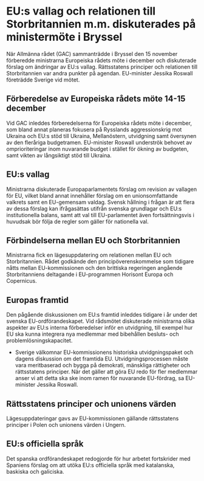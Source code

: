 # EU:s vallag och relationen till Storbritannien m.m. diskuterades på ministermöte i Bryssel

När Allmänna rådet (GAC) sammanträdde i Bryssel den 15 november förberedde ministrarna Europeiska rådets möte i december och diskuterade förslag om ändringar av EU:s vallag. Rättsstatens principer och relationen till Storbritannien var andra punkter på agendan. EU-minister Jessika Roswall företrädde Sverige vid mötet.

## Förberedelse av Europeiska rådets möte 14-15 december

Vid GAC inleddes förberedelserna för Europeiska rådets möte i december, som bland annat planeras fokusera på Rysslands aggressionskrig mot Ukraina och EU:s stöd till Ukraina, Mellanöstern, utvidgning samt översynen av den fleråriga budgetramen. EU-minister Roswall underströk behovet av omprioriteringar inom nuvarande budget i stället för ökning av budgeten, samt vikten av långsiktigt stöd till Ukraina.

## EU:s vallag

Ministrarna diskuterade Europaparlamentets förslag om revision av vallagen för EU, vilket bland annat innehåller förslag om en unionsomfattande valkrets samt en EU-gemensam valdag. Svensk hållning i frågan är att flera av dessa förslag kan ifrågasättas utifrån svenska grundlagar och EU:s institutionella balans, samt att val till EU-parlamentet även fortsättningsvis i huvudsak bör följa de regler som gäller för nationella val.

## Förbindelserna mellan EU och Storbritannien

Ministrarna fick en lägesuppdatering om relationen mellan EU och Storbritannien. Rådet godkände den principöverenskommelse som tidigare nåtts mellan EU-kommissionen och den brittiska regeringen angående Storbritanniens deltagande i EU-programmen Horisont Europa och Copernicus.

## Europas framtid

Den pågående diskussionen om EU:s framtid inleddes tidigare i år under det svenska EU-ordförandeskapet. Vid rådsmötet diskuterade ministrarna olika aspekter av EU:s interna förberedelser inför en utvidgning, till exempel hur EU ska kunna integrera nya medlemmar med bibehållen besluts- och problemlösningskapacitet.

- Sverige välkomnar EU-kommissionens historiska utvidgningspaket och dagens diskussion om det framtida EU. Utvidgningsprocessen måste vara meritbaserad och bygga på demokrati, mänskliga rättigheter och rättsstatens principer. När det gäller att göra EU redo för fler medlemmar anser vi att detta ska ske inom ramen för nuvarande EU-fördrag, sa EU-minister Jessika Roswall.

## Rättsstatens principer och unionens värden

Lägesuppdateringar gavs av EU-kommissionen gällande rättsstatens principer i Polen och unionens värden i Ungern.

## EU:s officiella språk

Det spanska ordförandeskapet redogjorde för hur arbetet fortskrider med Spaniens förslag om att utöka EU:s officiella språk med katalanska, baskiska och galiciska.
